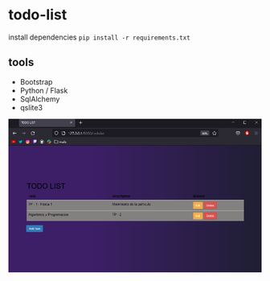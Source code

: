 # todo-list
install dependencies `pip install -r requirements.txt`

## tools
* Bootstrap
* Python / Flask
* SqlAlchemy
* qslite3

![TODO LIST](https://github.com/1murda/todo-list/blob/master/ss/TODOLIST.png?raw=true)
